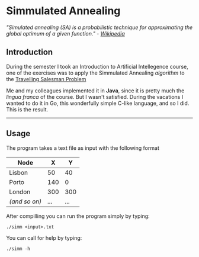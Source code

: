 # Simmulated Annealing

*"Simulated annealing (SA) is a probabilistic technique for approximating the global optimum of a given function." - [Wikipedia](https://en.wikipedia.org/wiki/Simulated_annealing)*

## Introduction

During the semester I took an Introduction to Artificial Intellegence course, one of the exercises was to apply the Simmulated Annealing *algorithm* to the [Travelling Salesman Problem](https://en.wikipedia.org/wiki/Travelling_salesman_problem)

Me and my colleagues implemented it in **Java**, since it is pretty much the *lingua franca* of the course.
But I wasn't satisfied. During the vacations I wanted to do it in Go, this wonderfully simple C-like language, and so I did. This is the result.

---

## Usage

The program takes a text file as input with the following format

| Node | X | Y |
|------|---|---|
|Lisbon| 50 | 40 |
|Porto| 140 | 0 |
|London | 300 | 300|
|*(and so on)*|...|...|

After compilling you can run the program simply by typing:

`./simm <input>.txt`

You can call for help by typing:

`./simm -h`